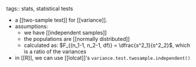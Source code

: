 tags:: stats, statistical tests

- a [[two-sample test]] for [[variance]].
- assumptions:
	- we have [[independent samples]]
	- the populations are [[normally distributed]]
	- calculated as: $F_{(n_1-1, n_2-1, df)} = \dfrac{s^2_1}{s^2_2}$, which is a ratio of the variances
- in [[R]], we can use [[lolcat]]'s `variance.test.twosample.independent()`